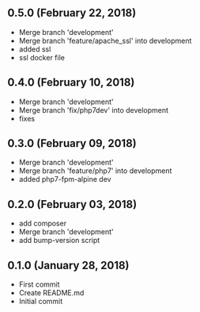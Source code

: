 ## 0.5.0 (February 22, 2018)
  - Merge branch 'development'
  - Merge branch 'feature/apache_ssl' into development
  - added ssl
  - ssl docker file

## 0.4.0 (February 10, 2018)
  - Merge branch 'development'
  - Merge branch 'fix/php7dev' into development
  - fixes

## 0.3.0 (February 09, 2018)
  - Merge branch 'development'
  - Merge branch 'feature/php7' into development
  - added php7-fpm-alpine dev

## 0.2.0 (February 03, 2018)
  - add composer
  - Merge branch 'development'
  - add bump-version script

## 0.1.0 (January 28, 2018)
  - First commit
  - Create README.md
  - Initial commit


